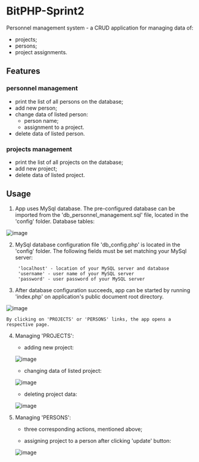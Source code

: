 # BitPHP-Sprint2

 Personnel management system - a CRUD application for managing data of:
  - projects;
  - persons;
  - project assignments.

## Features

  ### personnel management
  - print the list of all persons on the database;
  - add new person;
  - change data of listed person:
    - person name;
    - assignment to a project.
  - delete data of listed person.
    
  ### projects management
  - print the list of all projects on the database;
  - add new project;
  - delete data of listed project.
  
## Usage

1) App uses MySql database. The pre-configured database can be imported from the 'db_personnel_management.sql' file, located in the 'config' folder. Database tables:

  ![image](https://user-images.githubusercontent.com/70706753/97680514-7598c300-1a9f-11eb-920f-3100441b39c2.png)

2) MySql database configuration file 'db_config.php' is located in the 'config' folder. The following fields must be set matching your MySql server:

        'localhost' - location of your MySQL server and database
        'username' - user name of your MySQL server
        'password' - user password of your MySQL server

3) After database configuration succeeds, app can be started by running 'index.php' on application's public document root directory.

  ![image](https://user-images.githubusercontent.com/70706753/97693085-49823f80-1aa9-11eb-9fc7-7b3b5bfd9297.png)

    By clicking on 'PROJECTS' or 'PERSONS' links, the app opens a respective page.

4) Managing 'PROJECTS':

    - adding new project:

    ![image](https://user-images.githubusercontent.com/70706753/97696616-83a21000-1aae-11eb-9660-fa90013a8215.png)

    - changing data of listed project:

    ![image](https://user-images.githubusercontent.com/70706753/97696619-856bd380-1aae-11eb-910a-ef922b367aa4.png)

    - deleting project data:

    ![image](https://user-images.githubusercontent.com/70706753/97696628-87359700-1aae-11eb-96e9-6ac024d1c480.png)

5) Managing 'PERSONS':

    - three corresponding actions, mentioned above;

    - assigning project to a person after clicking 'update' button:

    ![image](https://user-images.githubusercontent.com/70706753/97696631-88ff5a80-1aae-11eb-853c-5bbaf0b6b44f.png)
